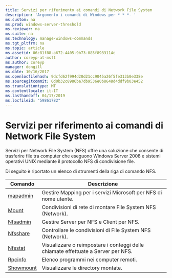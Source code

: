 ```yaml
---
title: Servizi per riferimento ai comandi di Network File System
description: 'Argomento i comandi di Windows per * * *- '
ms.custom: na
ms.prod: windows-server-threshold
ms.reviewer: na
ms.suite: na
ms.technology: manage-windows-commands
ms.tgt_pltfrm: na
ms.topic: article
ms.assetid: 06c81f88-a672-4405-9b73-085f8933114c
author: coreyp-at-msft
ms.author: coreyp
manager: dongill
ms.date: 10/16/2017
ms.openlocfilehash: 9dcfd62f994d20d21cc9045a26f5fe313b0e338e
ms.sourcegitcommit: 0d0b32c8986ba7db9536e0b8648d4ddf9b03e452
ms.translationtype: MT
ms.contentlocale: it-IT
ms.lasthandoff: 04/17/2019
ms.locfileid: "59861782"
---
```

# <a name="services-for-network-file-system-command-reference"></a>Servizi per riferimento ai comandi di Network File System



Servizi per Network File System (NFS) offre una soluzione che consente di trasferire file tra computer che eseguono Windows Server 2008 e sistemi operativi UNIX mediante il protocollo NFS di condivisione file.

Di seguito è riportato un elenco di strumenti della riga di comando NFS.

|Comando|Descrizione|
|-------|-----------|
|[mapadmin](mapadmin.md)|Gestire Mapping per i servizi Microsoft per NFS di nome utente.|
|[Mount](mount.md)|Condivisioni di rete di montare File System NFS (Network).|
|[Nfsadmin](nfsadmin.md)|Gestire Server per NFS e Client per NFS.|
|[Nfsshare](nfsshare.md)|Controllare le condivisioni di File System NFS (Network).|
|[Nfsstat](nfsstat.md)|Visualizzare o reimpostare i conteggi delle chiamate effettuate a Server per NFS.|
|[Rpcinfo](rpcinfo.md)|Elenco programmi nei computer remoti.|
|[Showmount](showmount.md)|Visualizzare le directory montate.|
